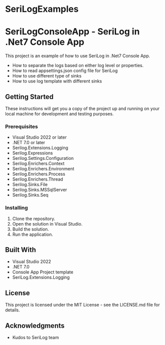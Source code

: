 # SeriLogExamples

# SeriLogConsoleApp - SeriLog in .Net7 Console App 

This project is an example of how to use SeriLog in .Net7 Console App. 
- How to separate the logs based on either log level or properties.
- How to read appsettings.json config file for SeriLog
- How to use different type of sinks
- How to use log template with different sinks
  

## Getting Started

These instructions will get you a copy of the project up and running on your local machine for development and testing purposes.

### Prerequisites

- Visual Studio 2022 or later
- .NET 7.0 or later
- Serilog.Extensions.Logging
- Serilog.Expressions
- Serilog.Settings.Configuration
- Serilog.Enrichers.Context
- Serilog.Enrichers.Environment
- Serilog.Enrichers.Process
- Serilog.Enrichers.Thread
- Serilog.Sinks.File
- Serilog.Sinks.MSSqlServer
- Serilog.Sinks.Seq

### Installing

1. Clone the repository.
2. Open the solution in Visual Studio.
3. Build the solution.
4. Run the application.

## Built With

- Visual Studio 2022
- .NET 7.0
- Console App Project template
- SeriLog.Extensions.Logging

## License

This project is licensed under the MIT License - see the LICENSE.md file for details.

## Acknowledgments

- Kudos to SeriLog team